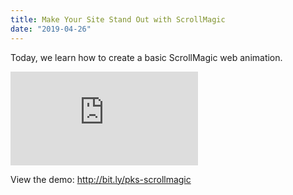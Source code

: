 ```yaml
---
title: Make Your Site Stand Out with ScrollMagic
date: "2019-04-26"
---
```




Today, we learn how to create a basic ScrollMagic web animation.

<!--truncate-->

<iframe className="youtube-video-player" src="https://www.youtube.com/embed/8jtLCrvUddA" title="YouTube video player" frameBorder="0" allow="accelerometer; autoplay; clipboard-write; encrypted-media; gyroscope; picture-in-picture" allowFullScreen></iframe>

View the demo: <http://bit.ly/pks-scrollmagic>